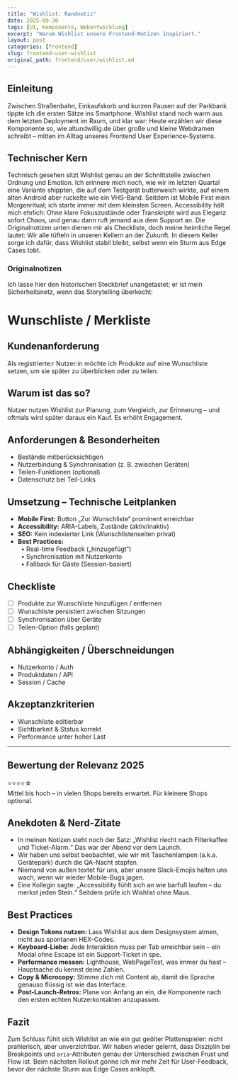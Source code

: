 ```yaml
---
title: "Wishlist: Randnotiz"
date: 2025-09-30
tags: [UI, Komponente, Webentwicklung]
excerpt: "Warum Wishlist unsere Frontend-Notizen inspiriert."
layout: post
categories: [frontend]
slug: frontend-user-wishlist
original_path: frontend/user/wishlist.md
---
```


## Einleitung
Zwischen Straßenbahn, Einkaufskorb und kurzen Pausen auf der Parkbank tippte ich die ersten Sätze ins Smartphone. Wishlist stand noch warm aus dem letzten Deployment im Raum, und klar war: Heute erzählen wir diese Komponente so, wie altundwillig.de über große und kleine Webdramen schreibt – mitten im Alltag unseres Frontend User Experience-Systems.

## Technischer Kern
Technisch gesehen sitzt Wishlist genau an der Schnittstelle zwischen Ordnung und Emotion. Ich erinnere mich noch, wie wir im letzten Quartal eine Variante shippten, die auf dem Testgerät butterweich wirkte, auf einem alten Android aber ruckelte wie ein VHS-Band. Seitdem ist Mobile First mein Morgenritual; ich starte immer mit dem kleinsten Screen. Accessibility hält mich ehrlich: Ohne klare Fokuszustände oder Transkripte wird aus Eleganz sofort Chaos, und genau dann ruft jemand aus dem Support an. Die Originalnotizen unten dienen mir als Checkliste, doch meine heimliche Regel lautet: Wir alle tüfteln in unseren Kellern an der Zukunft. In diesem Keller sorge ich dafür, dass Wishlist stabil bleibt, selbst wenn ein Sturm aus Edge Cases tobt.

### Originalnotizen
Ich lasse hier den historischen Steckbrief unangetastet; er ist mein Sicherheitsnetz, wenn das Storytelling überkocht:
# Wunschliste / Merkliste

## Kundenanforderung  
Als registrierte:r Nutzer:in möchte ich Produkte auf eine Wunschliste setzen, um sie später zu überblicken oder zu teilen.

## Warum ist das so?  
Nutzer nutzen Wishlist zur Planung, zum Vergleich, zur Erinnerung – und oftmals wird später daraus ein Kauf. Es erhöht Engagement.

## Anforderungen & Besonderheiten  
- Bestände mitberücksichtigen  
- Nutzerbindung & Synchronisation (z. B. zwischen Geräten)  
- Teilen-Funktionen (optional)  
- Datenschutz bei Teil-Links  

## Umsetzung – Technische Leitplanken  
- **Mobile First:** Button „Zur Wunschliste“ prominent erreichbar  
- **Accessibility:** ARIA-Labels, Zustände (aktiv/inaktiv)  
- **SEO:** Kein indexierter Link (Wunschlistenseiten privat)  
- **Best Practices:**  
 • Real-time Feedback („hinzugefügt“)  
 • Synchronisation mit Nutzerkonto  
 • Fallback für Gäste (Session-basiert)  

## Checkliste  
- [ ] Produkte zur Wunschliste hinzufügen / entfernen  
- [ ] Wunschliste persistiert zwischen Sitzungen  
- [ ] Synchronisation über Geräte  
- [ ] Teilen-Option (falls geplant)  

## Abhängigkeiten / Überschneidungen  
- Nutzerkonto / Auth  
- Produktdaten / API  
- Session / Cache  

## Akzeptanzkriterien  
- Wunschliste editierbar  
- Sichtbarkeit & Status korrekt  
- Performance unter hoher Last  

---

## Bewertung der Relevanz 2025  
⭐⭐⭐⭐☆  
Mittel bis hoch – in vielen Shops bereits erwartet. Für kleinere Shops optional.

## Anekdoten & Nerd-Zitate
- In meinen Notizen steht noch der Satz: „Wishlist riecht nach Filterkaffee und Ticket-Alarm.“ Das war der Abend vor dem Launch.
- Wir haben uns selbst beobachtet, wie wir mit Taschenlampen (a.k.a. Gerätepark) durch die QA-Nacht stapfen.
- Niemand von außen textet für uns, aber unsere Slack-Emojis halten uns wach, wenn wir wieder Mobile-Bugs jagen.
- Eine Kollegin sagte: „Accessibility fühlt sich an wie barfuß laufen – du merkst jeden Stein.“ Seitdem prüfe ich Wishlist ohne Maus.

## Best Practices
- **Design Tokens nutzen:** Lass Wishlist aus dem Designsystem atmen, nicht aus spontanen HEX-Codes.
- **Keyboard-Liebe:** Jede Interaktion muss per Tab erreichbar sein – ein Modal ohne Escape ist ein Support-Ticket in spe.
- **Performance messen:** Lighthouse, WebPageTest, was immer du hast – Hauptsache du kennst deine Zahlen.
- **Copy & Microcopy:** Stimme dich mit Content ab, damit die Sprache genauso flüssig ist wie das Interface.
- **Post-Launch-Retros:** Plane von Anfang an ein, die Komponente nach den ersten echten Nutzerkontakten anzupassen.

## Fazit
Zum Schluss fühlt sich Wishlist an wie ein gut geölter Plattenspieler: nicht prahlerisch, aber unverzichtbar. Wir haben wieder gelernt, dass Disziplin bei Breakpoints und `aria`-Attributen genau der Unterschied zwischen Frust und Flow ist. Beim nächsten Rollout gönne ich mir mehr Zeit für User-Feedback, bevor der nächste Sturm aus Edge Cases anklopft.

